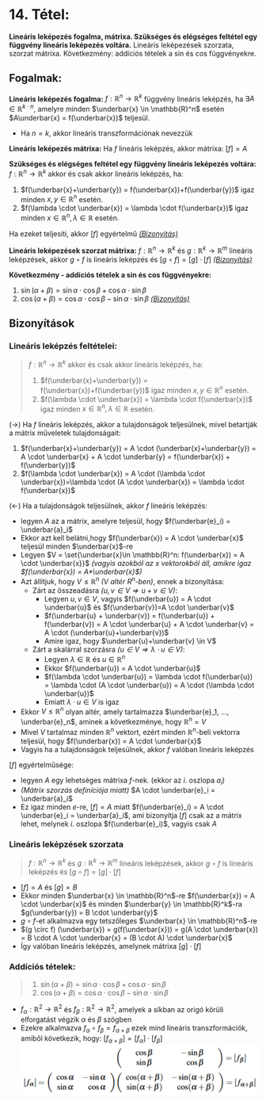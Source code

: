# 14. Tétel:
**Lineáris leképezés fogalma, mátrixa. Szükséges és elégséges feltétel egy függvény lineáris leképezés voltára.** Lineáris leképezések szorzata, szorzat mátrixa. Következmény: addíciós tételek a sin és cos függvényekre.

## Fogalmak:
**Lineáris leképezés fogalma:** $f: \mathbb{R}^n \rightarrow \mathbb{R}^k$ függvény lineáris leképzés, ha $\exists A \in \mathbb{R}^{k \cdot n}$, amelyre minden $\underbar{x} \in \mathbb{R}^n$ esetén $A\underbar{x} = f(\underbar{x})$ teljesül.
- Ha $n = k$, akkor lineáris transzformációnak nevezzük

**Lineáris leképezés mátrixa:** Ha $f$ lineáris leképzés, akkor mátrixa: $[f] = A$

**Szükséges és elégséges feltétel egy függvény lineáris leképezés voltára:** 
$f: \mathbb{R}^n \rightarrow \mathbb{R}^k$ akkor és csak akkor lineáris leképzés, ha:
1. $f(\underbar{x}+\underbar{y}) = f(\underbar{x})+f(\underbar{y})$ igaz minden $x, y \in \mathbb{R}^n$ esetén.
2. $f(\lambda \cdot \underbar{x}) = \lambda \cdot f(\underbar{x})$ igaz minden $x \in \mathbb{R}^n, \lambda \in \mathbb{R}$ esetén.

Ha ezeket teljesíti, akkor $[f]$ egyértelmű
[*(Bizonyítás)*](#lineáris-leképzés-feltételei)

**Lineáris leképezések szorzat mátrixa:**
$f: \mathbb{R}^n \rightarrow \mathbb{R}^k$ és $g: \mathbb{R}^k \rightarrow \mathbb{R}^m$ lineáris leképzések, akkor $g \circ f$ is lineáris leképzés
és $[g \circ f] = [g] \cdot [f]$
[*(Bizonyítás)*](#lineáris-leképzések-szorzata)

**Következmény - addíciós tételek a sin és cos függvényekre:**
1. $\sin(\alpha + \beta) = \sin \alpha \cdot \cos \beta + \cos \alpha \cdot \sin \beta$
2. $\cos(\alpha + \beta) = \cos \alpha \cdot \cos \beta - \sin \alpha \cdot \sin \beta$
[*(Bizonyítás)*](#addíciós-tételek)

## Bizonyítások

### Lineáris leképzés feltételei:
> $f: \mathbb{R}^n \rightarrow \mathbb{R}^k$ akkor és csak akkor lineáris leképzés, ha:
> 1. $f(\underbar{x}+\underbar{y}) = f(\underbar{x})+f(\underbar{y})$ igaz minden $x, y \in \mathbb{R}^n$ esetén.
> 2. $f(\lambda \cdot \underbar{x}) = \lambda \cdot f(\underbar{x})$ igaz minden $x \in \mathbb{R}^n, \lambda \in \mathbb{R}$ esetén.

($\rightarrow$) Ha $f$ lineáris leképzés, akkor a tulajdonságok teljesülnek, mivel betartják a mátrix műveletek tulajdonságait:
1. $f(\underbar{x}+\underbar{y}) = A \cdot (\underbar{x}+\underbar{y}) = A \cdot \underbar{x} + A \cdot \underbar{y} = f(\underbar{x}) + f(\underbar{y})$
2. $f(\lambda \cdot \underbar{x}) = A \cdot (\lambda \cdot \underbar{x})=\lambda \cdot (A \cdot \underbar{x}) = \lambda \cdot f(\underbar{x})$

($\leftarrow$) Ha a tulajdonságok teljesülnek, akkor $f$ lineáris leképzés:
- legyen $A$ az a mátrix, amelyre teljesül, hogy $f(\underbar{e}_i) = \underbar{a}_i$
- Ekkor azt kell belátni,hogy $f(\underbar{x}) = A \cdot \underbar{x}$ teljesül minden $\underbar{x}$-re
- Legyen $V = \set{\underbar{x}\in \mathbb{R}^n: f(\underbar{x}) = A \cdot \underbar{x}}$ *(vagyis azokból az x vektorokból áll, amikre igaz $f(\underbar{x}) = A*\underbar{x}$)*
- Azt állítjuk, hogy $V \leq \mathbb{R}^n$ *($V$ altér $R^n$-ben)*, ennek a bizonyítása:
    - Zárt az összeadásra *($u,v \in V \Rightarrow u+v \in V$)*:
        - Legyen $u,v \in V$, vagyis $f(\underbar{u}) = A \cdot \underbar{u}$ és $f(\underbar{v})=A \cdot \underbar{v}$ 
        - $f(\underbar{u} + \underbar{v}) = f(\underbar{u}) + f(\underbar{v}) = A \cdot \underbar{u} + A \cdot \underbar{v} = A \cdot (\underbar{u}+\underbar{v})$ 
        - Amire igaz, hogy $\underbar{u}+\underbar{v} \in V$
    - Zárt a skalárral szorzásra *($u \in V \Rightarrow \lambda \cdot u \in V$)*:
        - Legyen $\lambda \in \mathbb{R}$ és $u \in \mathbb{R}^n$
        - Ekkor $f(\underbar{u}) = A \cdot \underbar{u}$
        - $f(\lambda \cdot \underbar{u}) = \lambda \cdot f(\underbar{u}) = \lambda \cdot (A \cdot \underbar{u}) = A \cdot (\lambda \cdot \underbar{u})$
        - Emiatt $\lambda \cdot u \in V$ is igaz
- Ekkor $V \leq \mathbb{R}^n$ olyan altér, amely tartalmazza $\underbar{e}_1, ..., \underbar{e}_n$, aminek a következménye, hogy $\mathbb{R}^n = V$
- Mivel $V$ tartalmaz minden $\mathbb{R}^n$ vektort, ezért minden $\mathbb{R}^n$-beli vektorra teljesül, hogy $f(\underbar{x}) = A \cdot \underbar{x}$
- Vagyis ha a  tulajdonságok teljesülnek, akkor $f$ valóban lineáris leképzés

$[f]$ egyértelműsége: 
- legyen $A$ egy lehetséges mátrixa $f$-nek. (ekkor az $i$. oszlopa $a_i$)
- *(Mátrix szorzás definíciója miatt)* $A \cdot \underbar{e}_i = \underbar{a}_i$
- Ez igaz minden $e$-re, $[f]=A$ miatt $f(\underbar{e}_i) = A \cdot \underbar{e}_i = \underbar{a}_i$, ami bizonyítja $[f]$ csak az a mátrix lehet, melynek $i$. oszlopa $f(\underbar{e}_i)$, vagyis csak $A$

### Lineáris leképzések szorzata
> $f: \mathbb{R}^n \rightarrow \mathbb{R}^k$ és $g: \mathbb{R}^k \rightarrow \mathbb{R}^m$ lineáris leképzések, akkor $g \circ f$ is lineáris leképzés és $[g \circ f] = [g] \cdot [f]$

- $[f] = A$ és $[g] = B$
- Ekkor minden $\underbar{x} \in \mathbb{R}^n$-re $f(\underbar{x}) = A \cdot \underbar{x}$ és minden $\underbar{y} \in \mathbb{R}^k$-ra $g(\underbar{y}) = B \cdot \underbar{y}$
- $g \circ f$-et alkalmazva egy tetszőleges $\underbar{x} \in \mathbb{R}^n$-re
- $(g \circ f) (\underbar{x}) = g(f(\underbar{x})) = g(A \cdot \underbar{x}) = B \cdot A \cdot \underbar{x} = (B \cdot A) \cdot \underbar{x}$
- Így valóban lineáris leképzés, amelynek mátrixa $[g] \cdot [f]$

### Addíciós tételek:
> 1. $\sin(\alpha + \beta) = \sin \alpha \cdot \cos \beta + \cos \alpha \cdot \sin \beta$
> 2. $\cos(\alpha + \beta) = \cos \alpha \cdot \cos \beta - \sin \alpha \cdot \sin \beta$

- $f_\alpha: \mathbb{R}^2 \rightarrow \mathbb{R}^2$ és $f_\beta: \mathbb{R}^2 \rightarrow \mathbb{R}^2$, amelyek a síkban az origó körüli elforgatást végzik $\alpha$ és $\beta$ szögben
- Ezekre alkalmazva $f_\alpha \circ f_\beta = f_{\alpha + \beta}$ ezek mind lineáris transzformációk, amiből következik, hogy: $[f_{\alpha + \beta}] = [f_\alpha] \cdot [f_\beta]$
![](./img/sin-cos.png)